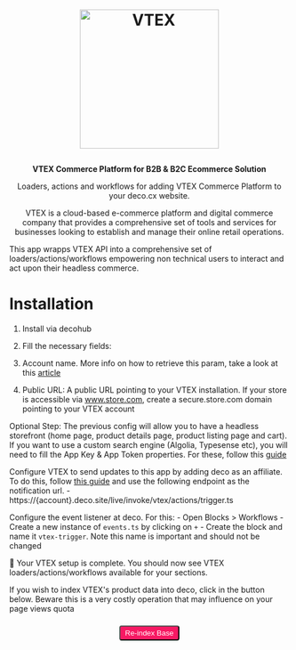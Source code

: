 <h1>
  <p align="center">
    <a href="https://vtex.com/">
      <img alt="VTEX" src="https://github.com/deco-cx/apps/assets/1753396/d1877649-a569-4826-b595-2dc1bd8ab20c" width="250" />
    </a>
  </p>
</h1>

<p align="center">
  <strong>
    VTEX Commerce Platform for B2B & B2C Ecommerce Solution
  </strong>
</p>
<p align="center">
  Loaders, actions and workflows for adding VTEX Commerce Platform to your deco.cx website.
</p>

<p align="center">
VTEX is a cloud-based e-commerce platform and digital commerce company that provides a comprehensive set of tools and services for businesses looking to establish and manage their online retail operations.

This app wrapps VTEX API into a comprehensive set of loaders/actions/workflows
empowering non technical users to interact and act upon their headless commerce.

</p>

# Installation

1. Install via decohub
2. Fill the necessary fields:

1. Account name. More info on how to retrieve this param, take a look at this
  [article](https://help.vtex.com/en/tutorial/what-is-an-account-name--i0mIGLcg3QyEy8OCicEoC?&utm_source=autocomplete)
2. Public URL: A public URL pointing to your VTEX installation. If your store is
  accessible via www.store.com, create a secure.store.com domain pointing to
  your VTEX account

Optional Step: The previous config will allow you to have a headless storefront
(home page, product details page, product listing page and cart). If you want to
use a custom search engine (Algolia, Typesense etc), you will need to fill the
App Key & App Token properties. For these, follow this
[guide](https://help.vtex.com/tutorial/application-keys--2iffYzlvvz4BDMr6WGUtet#generating-app-keys-in-your-account)

Configure VTEX to send updates to this app by adding deco as an affiliate. To do
this, follow
[this guide](https://help.vtex.com/en/tutorial/configuring-affiliates--tutorials_187?&utm_source=autocomplete)
and use the following endpoint as the notification url. -
https://{account}.deco.site/live/invoke/vtex/actions/trigger.ts

Configure the event listener at deco. For this: - Open Blocks > Workflows -
Create a new instance of `events.ts` by clicking on `+` - Create the block and
name it `vtex-trigger`. Note this name is important and should not be changed

🎉 Your VTEX setup is complete. You should now see VTEX
loaders/actions/workflows available for your sections.

If you wish to index VTEX's product data into deco, click in the button below. Beware this is a very costly operation that may influence on your page views quota
<div style="display: flex; justify-content: center; padding: 8px">
  <form target="_blank" action="/live/invoke/workflows/actions/start.ts">
    <input style="display: none" name="props" value="eyJrZXkiOiJ2dGV4L3dvcmtmbG93cy9wcm9kdWN0L2luZGV4LnRzIn0"/> 
    <button style="color: white; background-color: #F71963; border-radius: 4px; padding: 4px 8px">Re-index Base</button>
  </form>
</div>

